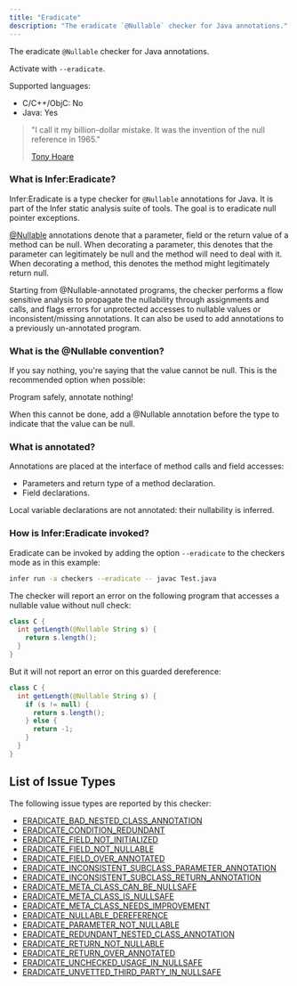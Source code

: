 ```yaml
---
title: "Eradicate"
description: "The eradicate `@Nullable` checker for Java annotations."
---
```


The eradicate `@Nullable` checker for Java annotations.

Activate with `--eradicate`.

Supported languages:
- C/C++/ObjC: No
- Java: Yes

> "I call it my billion-dollar mistake. It was the invention of the null
> reference in 1965."
>
> [Tony Hoare](http://en.wikipedia.org/wiki/Tony_Hoare)

### What is Infer:Eradicate?

Infer:Eradicate is a type checker for `@Nullable` annotations for Java. It is part
of the Infer static analysis suite of tools. The goal is to eradicate null
pointer exceptions.

<a href="https://developer.android.com/reference/android/support/annotation/Nullable.html">@Nullable</a>
annotations denote that a parameter, field or the return value of a method can
be null. When decorating a parameter, this denotes that the parameter can
legitimately be null and the method will need to deal with it. When decorating a
method, this denotes the method might legitimately return null.

Starting from @Nullable-annotated programs, the checker performs a flow
sensitive analysis to propagate the nullability through assignments and calls,
and flags errors for unprotected accesses to nullable values or
inconsistent/missing annotations. It can also be used to add annotations to a
previously un-annotated program.

### What is the @Nullable convention?

If you say nothing, you're saying that the value cannot be null. This is the
recommended option when possible:

Program safely, annotate nothing!

When this cannot be done, add a @Nullable annotation before the type to indicate
that the value can be null.

### What is annotated?

Annotations are placed at the interface of method calls and field accesses:

- Parameters and return type of a method declaration.
- Field declarations.

Local variable declarations are not annotated: their nullability is inferred.

### How is Infer:Eradicate invoked?

Eradicate can be invoked by adding the option `--eradicate` to the checkers mode
as in this example:

```bash
infer run -a checkers --eradicate -- javac Test.java
```

The checker will report an error on the following program that accesses a
nullable value without null check:

```java
class C {
  int getLength(@Nullable String s) {
    return s.length();
  }
}
```

But it will not report an error on this guarded dereference:

```java
class C {
  int getLength(@Nullable String s) {
    if (s != null) {
      return s.length();
    } else {
      return -1;
    }
  }
}
```


## List of Issue Types

The following issue types are reported by this checker:
- [ERADICATE_BAD_NESTED_CLASS_ANNOTATION](/docs/all-issue-types#eradicate_bad_nested_class_annotation)
- [ERADICATE_CONDITION_REDUNDANT](/docs/all-issue-types#eradicate_condition_redundant)
- [ERADICATE_FIELD_NOT_INITIALIZED](/docs/all-issue-types#eradicate_field_not_initialized)
- [ERADICATE_FIELD_NOT_NULLABLE](/docs/all-issue-types#eradicate_field_not_nullable)
- [ERADICATE_FIELD_OVER_ANNOTATED](/docs/all-issue-types#eradicate_field_over_annotated)
- [ERADICATE_INCONSISTENT_SUBCLASS_PARAMETER_ANNOTATION](/docs/all-issue-types#eradicate_inconsistent_subclass_parameter_annotation)
- [ERADICATE_INCONSISTENT_SUBCLASS_RETURN_ANNOTATION](/docs/all-issue-types#eradicate_inconsistent_subclass_return_annotation)
- [ERADICATE_META_CLASS_CAN_BE_NULLSAFE](/docs/all-issue-types#eradicate_meta_class_can_be_nullsafe)
- [ERADICATE_META_CLASS_IS_NULLSAFE](/docs/all-issue-types#eradicate_meta_class_is_nullsafe)
- [ERADICATE_META_CLASS_NEEDS_IMPROVEMENT](/docs/all-issue-types#eradicate_meta_class_needs_improvement)
- [ERADICATE_NULLABLE_DEREFERENCE](/docs/all-issue-types#eradicate_nullable_dereference)
- [ERADICATE_PARAMETER_NOT_NULLABLE](/docs/all-issue-types#eradicate_parameter_not_nullable)
- [ERADICATE_REDUNDANT_NESTED_CLASS_ANNOTATION](/docs/all-issue-types#eradicate_redundant_nested_class_annotation)
- [ERADICATE_RETURN_NOT_NULLABLE](/docs/all-issue-types#eradicate_return_not_nullable)
- [ERADICATE_RETURN_OVER_ANNOTATED](/docs/all-issue-types#eradicate_return_over_annotated)
- [ERADICATE_UNCHECKED_USAGE_IN_NULLSAFE](/docs/all-issue-types#eradicate_unchecked_usage_in_nullsafe)
- [ERADICATE_UNVETTED_THIRD_PARTY_IN_NULLSAFE](/docs/all-issue-types#eradicate_unvetted_third_party_in_nullsafe)
